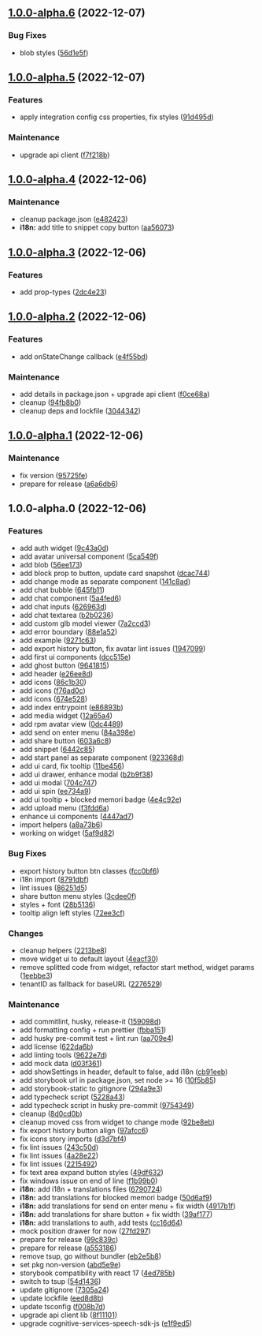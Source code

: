 

## [1.0.0-alpha.6](https://github.com/memori-ai/memori-react/compare/v1.0.0-alpha.5...v1.0.0-alpha.6) (2022-12-07)


### Bug Fixes

* blob styles ([56d1e5f](https://github.com/memori-ai/memori-react/commit/56d1e5fc941ebc7c487381cc804561c1569853d1))

## [1.0.0-alpha.5](https://github.com/memori-ai/memori-react/compare/v1.0.0-alpha.4...v1.0.0-alpha.5) (2022-12-07)


### Features

* apply integration config css properties, fix styles ([91d495d](https://github.com/memori-ai/memori-react/commit/91d495d352ce9ee6b17dc221ff534d0756ed0f74))


### Maintenance

* upgrade api client ([f7f218b](https://github.com/memori-ai/memori-react/commit/f7f218bbda39ca27f3e670cbc5ffc7f9d297656f))

## [1.0.0-alpha.4](https://github.com/memori-ai/memori-react/compare/v1.0.0-alpha.3...v1.0.0-alpha.4) (2022-12-06)


### Maintenance

* cleanup package.json ([e482423](https://github.com/memori-ai/memori-react/commit/e482423b7e4911bf2ea8d503242f665ac723b399))
* **i18n:** add title to snippet copy button ([aa56073](https://github.com/memori-ai/memori-react/commit/aa560731faf0911d9bfb67350086534889cdcfd7))

## [1.0.0-alpha.3](https://github.com/memori-ai/memori-react/compare/v1.0.0-alpha.2...v1.0.0-alpha.3) (2022-12-06)


### Features

* add prop-types ([2dc4e23](https://github.com/memori-ai/memori-react/commit/2dc4e237bb4e59f395a66032e54849579e5f7561))

## [1.0.0-alpha.2](https://github.com/memori-ai/memori-react/compare/v1.0.0-alpha.1...v1.0.0-alpha.2) (2022-12-06)


### Features

* add onStateChange callback ([e4f55bd](https://github.com/memori-ai/memori-react/commit/e4f55bdc12a51ee311a8fe63a9fcc0e7125bdc32))


### Maintenance

* add details in package.json + upgrade api client ([f0ce68a](https://github.com/memori-ai/memori-react/commit/f0ce68ade744fd02c4af3a08d4b2849fbbef9113))
* cleanup ([94fb8b0](https://github.com/memori-ai/memori-react/commit/94fb8b06a118e42da695da5dd4bbf307ff723914))
* cleanup deps and lockfile ([3044342](https://github.com/memori-ai/memori-react/commit/3044342b9dde3e758c92968a4547a829d2984dd5))

## [1.0.0-alpha.1](https://github.com/memori-ai/memori-react/compare/v1.0.0-alpha.0...v1.0.0-alpha.1) (2022-12-06)


### Maintenance

* fix version ([95725fe](https://github.com/memori-ai/memori-react/commit/95725fe484c3bcf025bbddbdb1c5e834b98a31fe))
* prepare for release ([a6a6db6](https://github.com/memori-ai/memori-react/commit/a6a6db678068717093ea7b14e3eac262b9507c73))

## 1.0.0-alpha.0 (2022-12-06)


### Features

* add auth widget ([9c43a0d](https://github.com/memori-ai/memori-react/commit/9c43a0d0dfbebcca3788dedd1307609d14b7389a))
* add avatar universal component ([5ca549f](https://github.com/memori-ai/memori-react/commit/5ca549f169d1d726208feebce82954d5c22e4e94))
* add blob ([56ee173](https://github.com/memori-ai/memori-react/commit/56ee1736eaea2fa5ccd8a94a775cd275aa8a664d))
* add block prop to button, update card snapshot ([dcac744](https://github.com/memori-ai/memori-react/commit/dcac74459dca2a825f56426e3cb547b5bb14a0a7))
* add change mode as separate component ([141c8ad](https://github.com/memori-ai/memori-react/commit/141c8ad543dfc3355e9fca0c2de7ced63f44ae5f))
* add chat bubble ([645fb11](https://github.com/memori-ai/memori-react/commit/645fb11bfa1c4de2f62bc3e527edb599a0355690))
* add chat component ([5a4fed6](https://github.com/memori-ai/memori-react/commit/5a4fed6ac4c6e019ac77c480ce05dd99c3b00b7f))
* add chat inputs ([626963d](https://github.com/memori-ai/memori-react/commit/626963da19b60e7914fed0bcb4ba754d1e2e71b8))
* add chat textarea ([b2b0236](https://github.com/memori-ai/memori-react/commit/b2b023626cdfe4492a60599bf349ef247ff283cc))
* add custom glb model viewer ([7a2ccd3](https://github.com/memori-ai/memori-react/commit/7a2ccd310e3b700d2dcded5e7876a267561613d9))
* add error boundary ([88e1a52](https://github.com/memori-ai/memori-react/commit/88e1a5204d1acec10c1db6bd1192ec8d9b8ef9fb))
* add example ([9271c63](https://github.com/memori-ai/memori-react/commit/9271c63fb4ed3653c69792710df2f4dea14a57f4))
* add export history button, fix avatar lint issues ([1947099](https://github.com/memori-ai/memori-react/commit/1947099d812deb3d3e838fc391d82ad483bda1ca))
* add first ui components ([dcc515e](https://github.com/memori-ai/memori-react/commit/dcc515e7bf189edc61efe8d715abf932d1863289))
* add ghost button ([9641815](https://github.com/memori-ai/memori-react/commit/964181519ef45b5d849b78d0bb367fa8cf666020))
* add header ([e26ee8d](https://github.com/memori-ai/memori-react/commit/e26ee8d679fb5fac401ca6a1c0c6d190fe950be6))
* add icons ([86c1b30](https://github.com/memori-ai/memori-react/commit/86c1b30ffa503a57203e4484251f72e12ccf4693))
* add icons ([f76ad0c](https://github.com/memori-ai/memori-react/commit/f76ad0c3c3ed3f76c7dbe68e78141681046a66d5))
* add icons ([674e528](https://github.com/memori-ai/memori-react/commit/674e5284a3f1534e55e8b7521ce35d3592da99db))
* add index entrypoint ([e86893b](https://github.com/memori-ai/memori-react/commit/e86893bdd0605657e599f75264dece4bd77f537a))
* add media widget ([12a65a4](https://github.com/memori-ai/memori-react/commit/12a65a44b61abe9e12e5d181fe3e70917dc01064))
* add rpm avatar view ([0dc4489](https://github.com/memori-ai/memori-react/commit/0dc4489a95205f0aef3ed85150af1d48dc1e92f2))
* add send on enter menu ([84a398e](https://github.com/memori-ai/memori-react/commit/84a398ede83ca011c95d47ee2c747e06b7150200))
* add share button ([603a6c8](https://github.com/memori-ai/memori-react/commit/603a6c8f9bde169619c209865c7cc395a1a52e14))
* add snippet ([6442c85](https://github.com/memori-ai/memori-react/commit/6442c85b15071fdb5bd3d24f21508bf4434a6e80))
* add start panel as separate component ([923368d](https://github.com/memori-ai/memori-react/commit/923368db2a0d7d6552be5f07e8a45a7195eaa2a0))
* add ui card, fix tooltip ([11be456](https://github.com/memori-ai/memori-react/commit/11be45666836108ee74ac9b36684d296663ebdb4))
* add ui drawer, enhance modal ([b2b9f38](https://github.com/memori-ai/memori-react/commit/b2b9f3859a7373c20ed30cc5b9711a4b4bb0d728))
* add ui modal ([704c747](https://github.com/memori-ai/memori-react/commit/704c74725031cd141d5e0b7c90329c3462040c30))
* add ui spin ([ee734a9](https://github.com/memori-ai/memori-react/commit/ee734a949794e42cc67c42996283ad4786fe0df9))
* add ui tooltip + blocked memori badge ([4e4c92e](https://github.com/memori-ai/memori-react/commit/4e4c92ebe5f37f1cdd21984c641769e03e5d5338))
* add upload menu ([f3fdd6a](https://github.com/memori-ai/memori-react/commit/f3fdd6ad106feaf28400b20d24cd5ecdffa59e4c))
* enhance ui components ([4447ad7](https://github.com/memori-ai/memori-react/commit/4447ad7ee83f017d837c81ea67f5fe8f70eee3e8))
* import helpers ([a8a73b6](https://github.com/memori-ai/memori-react/commit/a8a73b6a177c4799394c52eeb9a10311b8d6654e))
* working on widget ([5af9d82](https://github.com/memori-ai/memori-react/commit/5af9d8280ad52d2bb3787b8441bc1ada5b4d109c))


### Bug Fixes

* export history button btn classes ([fcc0bf6](https://github.com/memori-ai/memori-react/commit/fcc0bf696388461c49a5ffd24ee98d134fb35d4a))
* i18n import ([8791dbf](https://github.com/memori-ai/memori-react/commit/8791dbfe69abac45ff470efeaeeaa21b10285b5f))
* lint issues ([86251d5](https://github.com/memori-ai/memori-react/commit/86251d5ee1c37c9fc3777d4c0d590c7ca8a366c9))
* share button menu styles ([3cdee0f](https://github.com/memori-ai/memori-react/commit/3cdee0f11682cefd24b42e85cf88a0fe2acbc24c))
* styles + font ([28b5136](https://github.com/memori-ai/memori-react/commit/28b51366b2fc3f4367b923722574feb546c364fa))
* tooltip align left styles ([72ee3cf](https://github.com/memori-ai/memori-react/commit/72ee3cf3c41e3c8eb41f02d9481ce3d92e29e99e))


### Changes

* cleanup helpers ([2213be8](https://github.com/memori-ai/memori-react/commit/2213be892771a37ffc8f2c45f9c35d72da862dd6))
* move widget ui to default layout ([4eacf30](https://github.com/memori-ai/memori-react/commit/4eacf3000c4dc4525ac170426bfec403dd092984))
* remove splitted code from widget, refactor start method, widget params ([1eebbe3](https://github.com/memori-ai/memori-react/commit/1eebbe319cff0e1630b61ded38b1ed8cf93ae09c))
* tenantID as fallback for baseURL ([2276529](https://github.com/memori-ai/memori-react/commit/2276529e1dc9a5f6a9d842eb8805e344b752fda0))


### Maintenance

* add commitlint, husky, release-it ([159098d](https://github.com/memori-ai/memori-react/commit/159098da55f6bee2c9297a703528844ffadedf34))
* add formatting config + run prettier ([fbba151](https://github.com/memori-ai/memori-react/commit/fbba151ac8d7d90b4d62166da4ac3b30b72c9236))
* add husky pre-commit test + lint run ([aa709e4](https://github.com/memori-ai/memori-react/commit/aa709e48c25543c3cddf76ca838d9e10ecde6ec7))
* add license ([622da6b](https://github.com/memori-ai/memori-react/commit/622da6bf48be827af2ce932bfb354ad2a9b451d3))
* add linting tools ([9622e7d](https://github.com/memori-ai/memori-react/commit/9622e7d5ec5ad156893b98fe283181c2c54273b3))
* add mock data ([d03f361](https://github.com/memori-ai/memori-react/commit/d03f3611ad65933386f2d50d5ba0d96595fb7df0))
* add showSettings in header, default to false, add i18n ([cb91eeb](https://github.com/memori-ai/memori-react/commit/cb91eeb87587715c5406e5e0653963bc0cacfe4a))
* add storybook url in package.json, set node >= 16 ([10f5b85](https://github.com/memori-ai/memori-react/commit/10f5b85f4ccb9b446d500ee6e729741405ecfe0c))
* add storybook-static to gitignore ([294a9e3](https://github.com/memori-ai/memori-react/commit/294a9e3a9026f37d774c675bef1bca70cbf593da))
* add typecheck script ([5228a43](https://github.com/memori-ai/memori-react/commit/5228a43e6686256e4944ab44a505e13ad4405dc8))
* add typecheck script in husky pre-commit ([9754349](https://github.com/memori-ai/memori-react/commit/9754349cbf938204c3a189082ff4cf491ae784ab))
* cleanup ([8d0cd0b](https://github.com/memori-ai/memori-react/commit/8d0cd0b03fc94234c7e266f9345dded2fc1ff218))
* cleanup moved css from widget to change mode ([92be8eb](https://github.com/memori-ai/memori-react/commit/92be8ebf3c57dd528d5fa0fbf2b09dce167b39d3))
* fix export history button align ([97afcc6](https://github.com/memori-ai/memori-react/commit/97afcc64b4cd7e7d3dbede3be8ff9d053676428e))
* fix icons story imports ([d3d7bf4](https://github.com/memori-ai/memori-react/commit/d3d7bf489e3949d6eaf8c063e042e1fea0a26138))
* fix lint issues ([243c50d](https://github.com/memori-ai/memori-react/commit/243c50dabb2f59838564f4b4da37c9dccc660b37))
* fix lint issues ([4a28e22](https://github.com/memori-ai/memori-react/commit/4a28e22d4c4d367ea6acbf6f260c44790d8d1a24))
* fix lint issues ([2215492](https://github.com/memori-ai/memori-react/commit/2215492a2a9c260301531e6cd7ec81a4d9e18d4d))
* fix text area expand button styles ([49df632](https://github.com/memori-ai/memori-react/commit/49df632ff3b5248fd2f2501abf96dee7736e57b6))
* fix windows issue on end of line ([f1b99b0](https://github.com/memori-ai/memori-react/commit/f1b99b034d09e781d6cdf0bd844357375945a458))
* **i18n:** add i18n + translations files ([6790724](https://github.com/memori-ai/memori-react/commit/679072475a10dc30eb2fe9b90fb33721568ac756))
* **i18n:** add translations for blocked memori badge ([50d6af9](https://github.com/memori-ai/memori-react/commit/50d6af950d41ee010d48d08d47594fee1ade46e6))
* **i18n:** add translations for send on enter menu + fix width ([4917b1f](https://github.com/memori-ai/memori-react/commit/4917b1f2d9f6df00d1deba25c0b5a7552d15b25c))
* **i18n:** add translations for share button + fix width ([39af177](https://github.com/memori-ai/memori-react/commit/39af177b5f1ef5910ff8d7f946d5d4c7a9be27e3))
* **i18n:** add translations to auth, add tests ([cc16d64](https://github.com/memori-ai/memori-react/commit/cc16d64c43ba9119fcce8d31241d08b393d48b1d))
* mock position drawer for now ([27fd297](https://github.com/memori-ai/memori-react/commit/27fd297e10de1c90f50dbf05882f7a72af91415c))
* prepare for release ([99c839c](https://github.com/memori-ai/memori-react/commit/99c839c90b372cd0bfb0d5dbdac5514649cd79ae))
* prepare for release ([a553186](https://github.com/memori-ai/memori-react/commit/a5531863ebfa6d2e28a5d66013a62516207a82cc))
* remove tsup, go without bundler ([eb2e5b8](https://github.com/memori-ai/memori-react/commit/eb2e5b8d36a90d9f94720742dca736fe03176166))
* set pkg non-version ([abd5e9e](https://github.com/memori-ai/memori-react/commit/abd5e9e97c822917d0310496cc9f19dbbeeb9325))
* storybook compatibility with react 17 ([4ed785b](https://github.com/memori-ai/memori-react/commit/4ed785b299c2a9546eba4c204892dfdda202045b))
* switch to tsup ([54d1436](https://github.com/memori-ai/memori-react/commit/54d1436a6195303806c2c32985f6801ae6292d67))
* update gitignore ([7305a24](https://github.com/memori-ai/memori-react/commit/7305a24c1ae5b35c8f377988f710a50747c2182b))
* update lockfile ([eed8d8b](https://github.com/memori-ai/memori-react/commit/eed8d8bbd621319be3f7a8eb54989e126ba21d85))
* update tsconfig ([f008b7d](https://github.com/memori-ai/memori-react/commit/f008b7d9be9b67596a5626515ec99bcf3e0cdc7c))
* upgrade api client lib ([8f11101](https://github.com/memori-ai/memori-react/commit/8f1110195b8975135e2b9da9e6a265cd7380569d))
* upgrade cognitive-services-speech-sdk-js ([e1f9ed5](https://github.com/memori-ai/memori-react/commit/e1f9ed57c128791297c9215f780032104b7664a2))